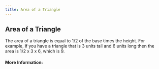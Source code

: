 ```yaml
---
title: Area of a Triangle
---
```

## Area of a Triangle
The area of a triangle is equal to 1/2 of the base times the height. For example, if you have a triangle that is 3 units tall and 6 units long then the area is 1/2 x 3 x 6, which is 9.
<!-- The article goes here, in GitHub-flavored Markdown. Feel free to add YouTube videos, images, and CodePen/JSBin embeds  -->

#### More Information:
<!-- Please add any articles you think might be helpful to read before writing the article -->


